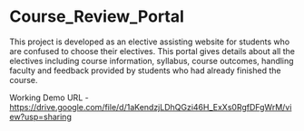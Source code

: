 # Course_Review_Portal

This project is developed as an elective assisting website for students who are confused to choose their electives. This portal gives details about all the electives including course information, syllabus, course outcomes, handling faculty and feedback provided by students who had already finished the course.

Working Demo URL - https://drive.google.com/file/d/1aKendzjLDhQGzi46H_ExXs0RgfDFgWrM/view?usp=sharing
